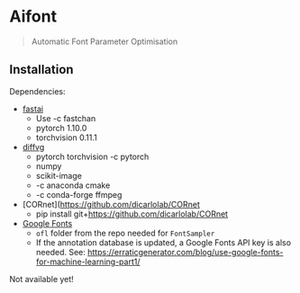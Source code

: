 
# Aifont
> Automatic Font Parameter Optimisation

## Installation

Dependencies:
* [fastai](https://docs.fast.ai/#Installing) 
  * Use -c fastchan
  * pytorch 1.10.0
  * torchvision 0.11.1
* [diffvg](https://github.com/BachiLi/diffvg)
  * pytorch torchvision -c pytorch
  * numpy
  * scikit-image
  * -c anaconda cmake
  * -c conda-forge ffmpeg
* [CORnet](https://github.com/dicarlolab/CORnet
  * pip install git+https://github.com/dicarlolab/CORnet
* [Google Fonts](https://github.com/google/fonts)
  * `ofl` folder from the repo needed for `FontSampler`
  * If the annotation database is updated, a Google Fonts API key is also needed. See: https://erraticgenerator.com/blog/use-google-fonts-for-machine-learning-part1/

Not available yet!